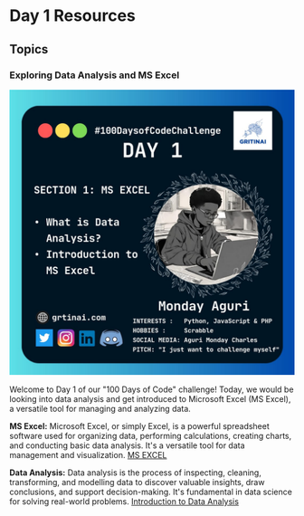 # Day 1 Resources

## Topics

### Exploring Data Analysis and MS Excel

![100 days of code Day 1](https://github.com/GritinAI/100daysofcode2.0/blob/main/Images/Day1.jpg)

Welcome to Day 1 of our "100 Days of Code" challenge! Today, we would be looking into data analysis and get introduced to Microsoft Excel (MS Excel), a versatile tool for managing and analyzing data.

**MS Excel:** Microsoft Excel, or simply Excel, is a powerful spreadsheet software used for organizing data, performing calculations, creating charts, and conducting basic data analysis. It's a versatile tool for data management and visualization.
[MS EXCEL](https://www.youtube.com/watch?v=yZvFH7B6gKI)


**Data Analysis:** Data analysis is the process of inspecting, cleaning, transforming, and modelling data to discover valuable insights, draw conclusions, and support decision-making. It's fundamental in data science for solving real-world problems.
[Introduction to Data Analysis](https://www.youtube.com/watch?v=1os-MS0SWVs) 